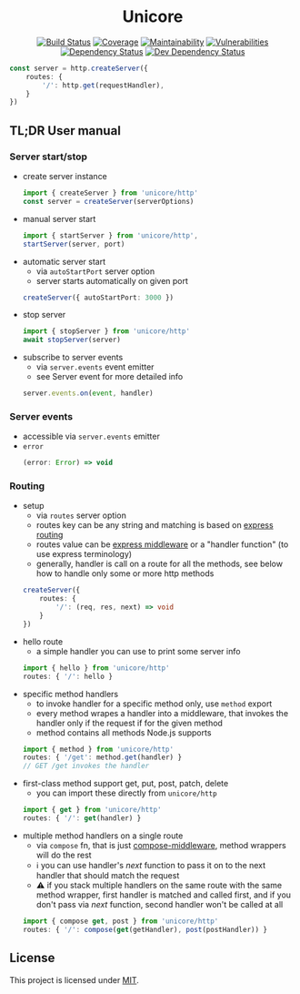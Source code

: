 <div align="center">


# Unicore
[![Build Status](https://img.shields.io/travis/com/AckeeCZ/unicore/master.svg?style=flat-square)](https://travis-ci.com/AckeeCZ/unicore)
[![Coverage](https://img.shields.io/codecov/c/github/AckeeCZ/unicore?style=flat-square)](https://codecov.io/gh/AckeeCZ/unicore)
[![Maintainability](https://img.shields.io/codeclimate/maintainability/AckeeCZ/unicore.svg?style=flat-square)](https://codeclimate.com/github/AckeeCZ/unicore)
[![Vulnerabilities](https://img.shields.io/snyk/vulnerabilities/github/AckeeCZ/unicore.svg?style=flat-square)](https://snyk.io/test/github/AckeeCZ/unicore?targetFile=package.json)
[![Dependency Status](https://img.shields.io/david/AckeeCZ/unicore.svg?style=flat-square)](https://david-dm.org/AckeeCZ/unicore)
[![Dev Dependency Status](https://img.shields.io/david/dev/AckeeCZ/unicore.svg?style=flat-square)](https://david-dm.org/AckeeCZ/unicore?type=dev)
</div>

```ts
const server = http.createServer({
    routes: {
        '/': http.get(requestHandler),
    }
})
```

## TL;DR User manual

### Server start/stop

- create server instance
    ```ts
    import { createServer } from 'unicore/http'
    const server = createServer(serverOptions)
    ```
- manual server start
    ```ts
    import { startServer } from 'unicore/http',
    startServer(server, port)
    ```
- automatic server start
    - via `autoStartPort` server option
    - server starts automatically on given port
    ```ts
    createServer({ autoStartPort: 3000 })
    ```
- stop server 
    ```ts
    import { stopServer } from 'unicore/http'
    await stopServer(server)
    ```
- subscribe to server events
    - via `server.events` event emitter
    - see Server event for more detailed info
    ```ts
    server.events.on(event, handler)
    ```
### Server events
- accessible via `server.events` emitter
- `error`
    ```ts
    (error: Error) => void
    ```
### Routing

- setup
    - via `routes` server option
    - routes key can be any string and matching is based on [express routing](https://expressjs.com/en/guide/routing.html)
    - routes value can be [express middleware](https://expressjs.com/en/guide/using-middleware.html) or a "handler function" (to use express terminology)
    - generally, handler is call on a route for all the methods, see below how to handle only some or more http methods
    ```ts
    createServer({
        routes: {
            '/': (req, res, next) => void
        }
    })
    ```
- hello route
    - a simple handler you can use to print some server info 
    ```ts
    import { hello } from 'unicore/http'
    routes: { '/': hello }
    ```
- specific method handlers
    - to invoke handler for a specific method only, use `method` export
    - every method wrapes a handler into a middleware, that invokes the handler only if the request if for the given method
    - method contains all methods Node.js supports
    ```ts
    import { method } from 'unicore/http'
    routes: { '/get': method.get(handler) }
    // GET /get invokes the handler
    ```
- first-class method support get, put, post, patch, delete
    - you can import these directly from `unicore/http`
    ```ts
    import { get } from 'unicore/http'
    routes: { '/': get(handler) }
    ```
- multiple method handlers on a single route
    - via `compose` fn, that is just [compose-middleware](https://github.com/blakeembrey/compose-middleware), method wrappers will do the rest
    - ℹ️ you can use handler's _next_ function to pass it on to the next handler that should match the request
    - ⚠️ if you stack multiple handlers on the same route with the same method wrapper, first handler is matched and called first, and if you don't pass via _next_ function, second handler won't be called at all
    ```ts
    import { compose get, post } from 'unicore/http'
    routes: { '/': compose(get(getHandler), post(postHandler)) }
    ```
## License

This project is licensed under [MIT](./LICENSE).
